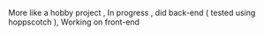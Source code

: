 More like a hobby project ,
In progress ,
did back-end ( tested using hoppscotch ),
Working on front-end 
